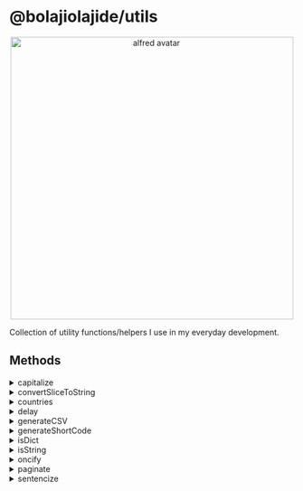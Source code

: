 # @bolajiolajide/utils

<!-- markdownlint-disable MD033 -->
<div align="center">
  <img src="https://github.com/BolajiOlajide/utils/blob/master/alfred.png?raw=true" alt="alfred avatar" width="500px" />
  <p align="center">
</div>

Collection of utility functions/helpers I use in my everyday development.

## Methods

<details>
<summary>capitalize</summary>
This method is used to capitalize a string.

* **value** string to be capitalize

```js
const { capitalize } = require('@bolajiolajide/utils');

const data = capitalize('bolaji');
console.log(data);
// 'Bolaji'
```
</details>

<details>
<summary>convertSliceToString</summary>
This method is used to convert a string slice into a string.

* **value**       string slice to convert
* **separator**   string to use to separate the different items in the slice

```js
const { convertSliceToString } = require('@bolajiolajide/utils');

const data = convertSliceToString('bolaji');
console.log(data);
// 'bolaji'

const data2 = convertSliceToString(['bol', 'aji']);
console.log(data2);
// 'bolaji'

const data3 = convertSliceToString(['bol', 'aji', 'pro', 'ton'], '**');
console.log(data3);
// 'bol**aji**pro**ton'
```
</details>

<!-- markdownlint-disable MD033 -->
<details>
<!-- markdownlint-disable MD033 -->
<summary>countries</summary>
This is a list of countries all over the world. It's a pretty long list.

```js
const { countries } = require('@bolajiolajide/utils');

console.log(countries);
// ['Afghanistan', ...]
```
</details>

<details>
<summary>delay</summary>
This method is used to add a delay to an async method. It takes in one argument which is the amount of milliseconds
to delay.

```js
const { delay } = require('@bolajiolajide/utils');

await delay(10000); // delay for 10seconds
```
</details>

<details>
<summary>generateCSV</summary>
This method is used to generate a csv string from an array of objects. It takes in array of objects with a key-value type of string. The output is a string which will be the records in the array delimited by a comma.

```js
const { generateCSV } = require('@bolajiolajide/utils');

const data = [
  { name: 'John Doe', age: 20 },
  { name: 'Jane Doe', age: 23 }
];
const csv = generateCSV(data);
console.log(csv);
// name, age
// John Doe, 20
// Jane Doe, 23
```
</details>

<details>
<summary>generateShortCode</summary>
This method is used to generate a not so unique shortcode.
The default shortcode length is 5.

```js
const { generateShortCode } = require('@bolajiolajide/utils');

const shortcode = generateShortCode(10);
console.log(shortcode);
// 637010000
```
</details>

<details>
<summary>isDict</summary>
This method returns a boolean depending on whether the argument supplied is a dictionary.

* **value** literal to check type

```js
const { isDict } = require('@bolajiolajide/utils');

const data = isDict('bolaji');
console.log(data);
// false

const data2 = isDict({ amount: 230329 });
console.log(data2);
// true
```
</details>

<details>
<summary>isString</summary>
This method returns a boolean depending on whether the argument supplied is a string.

* **value** literal to check type

```js
const { isString } = require('@bolajiolajide/utils');

const data = isString('bolaji');
console.log(data);
// true

const data2 = isString(230329);
console.log(data2);
// false
```
</details>

<details>
<summary>oncify</summary>
This method is used to set a function to run only once.
It's argumument is:

* **fn** the function to be run only once

```js
const { oncify } = require('@bolajiolajide/utils');

const addTogether = function(num1:number, num2:number):number{
  return num1+num2
}
const addTogetherOnce = oncify(addTogether)
let firstResult = addTogetherOnce(0,1)
let secondResult = addTogetherOnce(0,1)
console.log(firstResult)
console.log(secondResult)
});
// firstResult:  1
// secondResult: undefined
```
</details>

<details>
<summary>paginate</summary>
This method is used to lazily paginate an array of items.
It can be used for client-side pagination where no server exists.
It's argumumets are:

* **limit** how many items to receive per page
* **page**  page number to be retrieved
* **data**  the array of data to be paginated

```js
const { paginate } = require('@bolajiolajide/utils');

const data = paginate(2, 2, [
  'Jane',
  'John',
  'James',
  'Bill',
  'Steve',
  'Melissa',
  'Esther',
  'Shannon'
]);
console.log(data);
// ['James', 'Bill']
```
</details>

<details>
<summary>sentencize</summary>
This method is used to capitalize several words in a phrase depending on the separator.
It's argumumets are:

* **word**          the word/phrase to sentencize
* **separator**     a string separating the words in a phrase, defaults to ' '

```js
const { sentencize } = require('@bolajiolajide/utils');

const data = sentencize('APPLE_MUSIC', '_');
console.log(data);
// 'Apple Music'

const data = sentencize('SPOTIFY');
console.log(data);
// 'Spotify'
```
</details>
